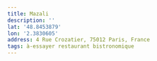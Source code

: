 ```yaml
---
title: Mazali
description: ''
lat: '48.8453879'
lon: '2.3830605'
address: 4 Rue Crozatier, 75012 Paris, France
tags: à-essayer restaurant bistronomique
---
```

